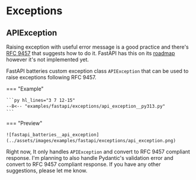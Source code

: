 # Exceptions

## APIException

Raising exception with useful error message is a good practice and there's [RFC 9457](https://www.rfc-editor.org/rfc/rfc9457.html) that suggests how to do it. FastAPI has this on its [roadmap](https://github.com/fastapi/fastapi/issues/10370) however it's not implemented yet.

FastAPI batteries custom exception class `APIException` that can be used to raise exceptions following RFC 9457.

=== "Example"

    ```py hl_lines="3 7 12-15"
    --8<-- "examples/fastapi/exceptions/api_exception__py313.py"
    ```

=== "Preview"

    ![fastapi_batteries__api_exception](../assets/images/examples/fastapi/exceptions/api_exception.png)

Right now, It only handles `APIException` and convert to RFC 9457 compliant response. I'm planning to also handle Pydantic's validation error and convert to RFC 9457 compliant response. If you have any other suggestions, please let me know.
